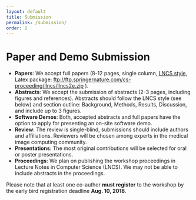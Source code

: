 ```yaml
---
layout: default
title: Submission
permalink: /submission/
order: 2
---
```

# Paper and Demo Submission

* **Papers**: We accept full papers (8-12 pages, single column, [LNCS style](http://www.springer.com/de/it-informatik/lncs/conference-proceedings-guidelines), Latex package: ftp://ftp.springernature.com/cs-proceeding/llncs/llncs2e.zip ). 
* **Abstracts**: We accept the submission of abstracts (2-3 pages, including figures and references). Abstracts should follow the LNCS style (see below) and section outline: Background, Methods, Results, Discussion, and include up to 3 figures. 
* **Software Demos**: Both, accepted abstracts and full papers have the option to apply for presenting an on-site software demo. 
* **Review**: The review is single-blind, submissions should include authors and affiliations. Reviewers will be chosen among experts in the medical image computing community.
* **Presentations**: The most original contributions will be selected for oral or poster presentations.
* **Proceedings**: We plan on publishing the workshop proceedings in Lecture Notes in Computer Science (LNCS). We may not be able to include abstracts in the proceedings.

Please note that at least one co-author **must register** to the workshop by the early bird registration deadline **Aug. 10, 2018**.
